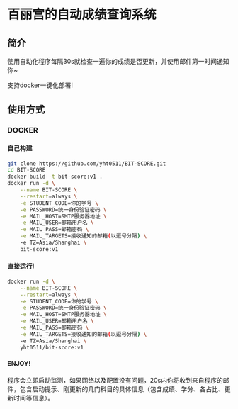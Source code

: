 # 百丽宫的自动成绩查询系统

## 简介

使用自动化程序每隔30s就检查一遍你的成绩是否更新，并使用邮件第一时间通知你~

支持docker一键化部署!

## 使用方式

### DOCKER

#### 自己构建

```bash
git clone https://github.com/yht0511/BIT-SCORE.git
cd BIT-SCORE
docker build -t bit-score:v1 .
docker run -d \
    --name BIT-SCORE \
    --restart=always \
    -e STUDENT_CODE=你的学号 \
    -e PASSWORD=统一身份验证密码 \
    -e MAIL_HOST=SMTP服务器地址 \
    -e MAIL_USER=邮箱用户名 \
    -e MAIL_PASS=邮箱密码 \
    -e MAIL_TARGETS=接收通知的邮箱(以逗号分隔) \
    -e TZ=Asia/Shanghai \
    bit-score:v1
```

#### 直接运行!

```bash
docker run -d \
    --name BIT-SCORE \
    --restart=always \
    -e STUDENT_CODE=你的学号 \
    -e PASSWORD=统一身份验证密码 \
    -e MAIL_HOST=SMTP服务器地址 \
    -e MAIL_USER=邮箱用户名 \
    -e MAIL_PASS=邮箱密码 \
    -e MAIL_TARGETS=接收通知的邮箱(以逗号分隔) \
    -e TZ=Asia/Shanghai \
    yht0511/bit-score:v1
```

#### ENJOY!

程序会立即启动监测，如果网络以及配置没有问题，20s内你将收到来自程序的邮件，包含启动提示、刚更新的几门科目的具体信息（包含成绩、学分、各占比、更新时间等信息）。